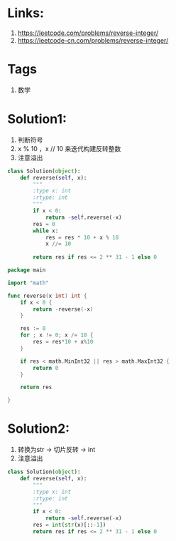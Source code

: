 # Links:
1. https://leetcode.com/problems/reverse-integer/
2. https://leetcode-cn.com/problems/reverse-integer/

# Tags
1. 数学

# Solution1:
1. 判断符号
2. x % 10 ，x // 10 来迭代构建反转整数
3. 注意溢出

```python
class Solution(object):
    def reverse(self, x):
        """
        :type x: int
        :rtype: int
        """
        if x < 0:
            return -self.reverse(-x)
        res = 0
        while x:
            res = res * 10 + x % 10
            x //= 10
            
        return res if res <= 2 ** 31 - 1 else 0
```

```go
package main

import "math"

func reverse(x int) int {
	if x < 0 {
		return -reverse(-x)
	}

	res := 0
	for ; x != 0; x /= 10 {
		res = res*10 + x%10
	}

	if res < math.MinInt32 || res > math.MaxInt32 {
		return 0
	}

	return res

}

```

# Solution2:
1. 转换为str -> 切片反转 -> int
2. 注意溢出

```python
class Solution(object):
    def reverse(self, x):
        """
        :type x: int
        :rtype: int
        """
        if x < 0:
            return -self.reverse(-x)
        res = int(str(x)[::-1])    
        return res if res <= 2 ** 31 - 1 else 0

```